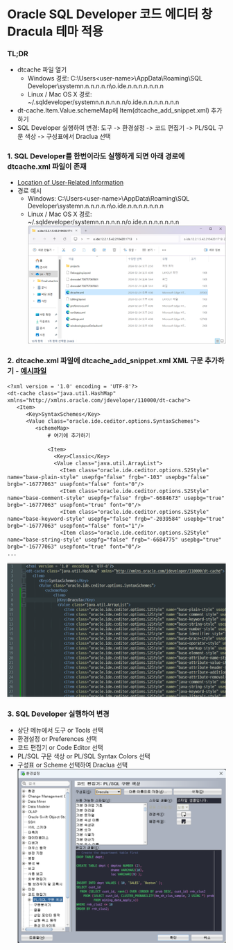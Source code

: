 # Oracle SQL Developer 코드 에디터 창 Dracula 테마 적용
### TL;DR
- dtcache 파일 열기
  + Windows 경로: C:\Users\<user-name>\AppData\Roaming\SQL Developer\systemn.n.n.n.n.n\o.ide.n.n.n.n.n.n.n
  + Linux / Mac OS X 경로: ~/.sqldeveloper/systemn.n.n.n.n.n/o.ide.n.n.n.n.n.n.n
- dt-cache.Item.Value.schemeMap에 Item(dtcache_add_snippet.xml) 추가하기
- SQL Developer 실행하여 변경: 도구 -> 환경설정 -> 코드 편집기 -> PL/SQL 구문 색상 -> 구성표에서 Draclua 선택

### 1. SQL Developer를 한번이라도 실행하게 되면 아래 경로에 dtcache.xml 파일이 존재
- [Location of User-Related Information](https://docs.oracle.com/en/database/oracle/sql-developer/19.1/rptig/installing-sql-developer.html#GUID-16F0A7C3-6EC1-4176-9B15-FE4AA8D70D5F)
- 경로 예시
  + Windows: C:\Users\<user-name>\AppData\Roaming\SQL Developer\systemn.n.n.n.n.n\o.ide.n.n.n.n.n.n.n
  + Linux / Mac OS X 경로: ~/.sqldeveloper/systemn.n.n.n.n.n/o.ide.n.n.n.n.n.n.n  
![img1](./img/dtcache파일탐색기.png)

### 2. dtcache.xml 파일에 dtcache_add_snippet.xml XML 구문 추가하기 - [예시파일](./dtcache_example.xml)
```
<?xml version = '1.0' encoding = 'UTF-8'?>
<dt-cache class="java.util.HashMap" xmlns="http://xmlns.oracle.com/jdeveloper/110000/dt-cache">
   <Item>
      <Key>SyntaxSchemes</Key>
      <Value class="oracle.ide.ceditor.options.SyntaxSchemes">
         <schemeMap>
             # 여기에 추가하기
             
             <Item>
               <Key>Classic</Key>
               <Value class="java.util.ArrayList">
                 <Item class="oracle.ide.ceditor.options.S2Style" name="base-plain-style" usepfg="false" frgb="-103" usepbg="false" brgb="-16777063" usepfont="false" font="0"/>
                 <Item class="oracle.ide.ceditor.options.S2Style" name="base-comment-style" usepfg="false" frgb="-6684673" usepbg="true" brgb="-16777063" usepfont="true" font="0"/>
                 <Item class="oracle.ide.ceditor.options.S2Style" name="base-keyword-style" usepfg="false" frgb="-2039584" usepbg="true" brgb="-16777063" usepfont="false" font="1"/>
                 <Item class="oracle.ide.ceditor.options.S2Style" name="base-string-style" usepfg="false" frgb="-6684775" usepbg="true" brgb="-16777063" usepfont="true" font="0"/>
...
```
![img2](./img/dtcache-구문추가.png)

### 3. SQL Developer 실행하여 변경
- 상단 메뉴에서 도구 or Tools 선택
- 환경설정 or Preferences 선택
- 코드 편집기 or Code Editor 선택
- PL/SQL 구문 색상 or PL/SQL Syntax Colors 선택
- 구성표 or Scheme 선택하여 Draclua 선택  
![img3](./img/Draclua테마선택.png)